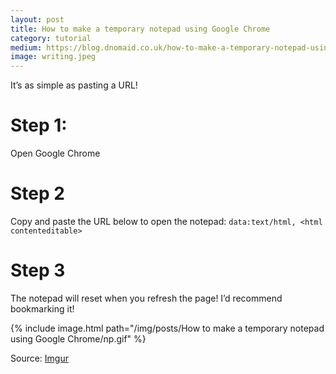 ```yaml
---
layout: post
title: How to make a temporary notepad using Google Chrome
category: tutorial
medium: https://blog.dnomaid.co.uk/how-to-make-a-temporary-notepad-using-google-chrome-b7faeb367b42
image: writing.jpeg
---
```


It’s as simple as pasting a URL!

# Step 1:
Open Google Chrome

# Step 2
Copy and paste the URL below to open the notepad:
`data:text/html, <html contenteditable>`

# Step 3
The notepad will reset when you refresh the page! I’d recommend bookmarking it!

{% include image.html path="/img/posts/How to make a temporary notepad using Google Chrome/np.gif" %}

<span class="image-caption">Source: <a href="http://imgur.com/gallery/NCfvl">Imgur</a></span>
